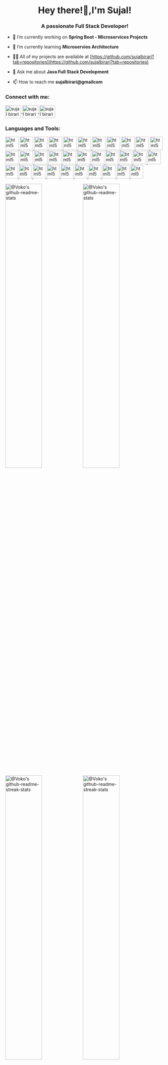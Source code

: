 
<h1 align="center">Hey there!👋,I'm Sujal!</h1>
<h3 align="center">A passionate Full Stack Developer!</h3>


- 🔭 I’m currently working on **Spring Boot - Microservices Projects**

- 🌱 I’m currently learning **Microservies Architecture**

- 👨‍💻 All of my projects are available at [https://github.com/sujalbirari?tab=repositories](https://github.com/sujalbirari?tab=repositories)

- 💬 Ask me about **Java Full Stack Development**

- 📫 How to reach me **sujalbirari@gmailcom**

<h3 align="left">Connect with me:</h3>

<p align="left">
  <a href="https://x.com/sujalsbirari" target="_blank">
    <img align="center" src="https://raw.githubusercontent.com/rahuldkjain/github-profile-readme-generator/master/src/images/icons/Social/twitter.svg" alt="sujal birari x" height="40" width="50" />
  </a>
  <a href="https://linkedin.com/in/sujal-birari-88b5a1229" target="_blank">
    <img align="center" src="https://raw.githubusercontent.com/rahuldkjain/github-profile-readme-generator/master/src/images/icons/Social/linked-in-alt.svg" alt="sujal birari linkedin" height="40" width="50" />
  </a>
  <a href="https://www.hackerrank.com/sujalbirari" target="_blank">
    <img align="center" src="https://raw.githubusercontent.com/rahuldkjain/github-profile-readme-generator/master/src/images/icons/Social/hackerrank.svg" alt="sujal birari hackerrank" height="40" width="50" />
  </a>
  
</p>


<h3 align="left">Languages and Tools:</h3>
<p align="left"> 
  <a href="https://html.spec.whatwg.org/" target="_blank" rel="noreferrer"> <img src="https://cdn.jsdelivr.net/gh/devicons/devicon@latest/icons/html5/html5-original.svg" alt="html5" width="42" height="42"/> </a>
  <a href="https://w3.org/TR/CSS/#css" target="_blank" rel="noreferrer"> <img src="https://cdn.jsdelivr.net/gh/devicons/devicon@latest/icons/css3/css3-original.svg" alt="html5" width="42" height="42"/> </a>
  <a href="https://www.ecma-international.org/publications-and-standards/standards/ecma-262/" target="_blank" rel="noreferrer"> <img src="https://cdn.jsdelivr.net/gh/devicons/devicon@latest/icons/javascript/javascript-original.svg" alt="html5" width="42" height="42"/> </a>
  <a href="https://getbootstrap.com/" target="_blank" rel="noreferrer"> <img src="https://cdn.jsdelivr.net/gh/devicons/devicon@latest/icons/bootstrap/bootstrap-original.svg" alt="html5" width="42" height="42"/> </a>
  <a href="https://vitejs.dev/" target="_blank" rel="noreferrer"> <img src="https://cdn.jsdelivr.net/gh/devicons/devicon@latest/icons/vitejs/vitejs-original.svg" alt="html5" width="42" height="42"/> </a>
  <a href="https://react.dev/" target="_blank" rel="noreferrer"> <img src="https://cdn.jsdelivr.net/gh/devicons/devicon@latest/icons/react/react-original.svg" alt="html5" width="42" height="42"/> </a>
  <a href="https://tailwindcss.com/" target="_blank" rel="noreferrer"> <img src="https://cdn.jsdelivr.net/gh/devicons/devicon@latest/icons/tailwindcss/tailwindcss-original.svg" alt="html5" width="42" height="42"/> </a>
  <a href="https://redux.js.org/" target="_blank" rel="noreferrer"> <img src="https://cdn.jsdelivr.net/gh/devicons/devicon@latest/icons/redux/redux-original.svg" alt="html5" width="42" height="42"/> </a>
  <a href="https://firebase.google.com/" target="_blank" rel="noreferrer"> <img src="https://cdn.jsdelivr.net/gh/devicons/devicon@latest/icons/firebase/firebase-original.svg" alt="html5" width="42" height="42"/> </a>
  <a href="https://nodejs.org/en" target="_blank" rel="noreferrer"> <img src="https://cdn.jsdelivr.net/gh/devicons/devicon@latest/icons/nodejs/nodejs-original.svg" alt="html5" width="42" height="42"/> </a>
  <a href="https://www.npmjs.com/" target="_blank" rel="noreferrer"> <img src="https://cdn.jsdelivr.net/gh/devicons/devicon@latest/icons/npm/npm-original-wordmark.svg" alt="html5" width="40" height="42" margin="2px"/> </a>
  <a href="https://www.mongodb.com/" target="_blank" rel="noreferrer"> <img src="https://cdn.jsdelivr.net/gh/devicons/devicon@latest/icons/mongodb/mongodb-original.svg" alt="html5" width="42" height="42"/> </a>
  <a href="https://expressjs.com/" target="_blank" rel="noreferrer"> <img src="https://cdn.jsdelivr.net/gh/devicons/devicon@latest/icons/express/express-original.svg" alt="html5" width="42" height="42"/> </a>
  <a href="https://vercel.com/" target="_blank" rel="noreferrer"> <img src="https://cdn.jsdelivr.net/gh/devicons/devicon@latest/icons/vercel/vercel-original.svg" alt="html5" width="42" height="42"/> </a>
  <a href="https://www.java.com/en/" target="_blank" rel="noreferrer"> <img src="https://cdn.jsdelivr.net/gh/devicons/devicon@latest/icons/java/java-original.svg" alt="html5" width="40" height="42"/> </a>
  <a href="https://www.mysql.com/" target="_blank" rel="noreferrer"> <img src="https://cdn.jsdelivr.net/gh/devicons/devicon@latest/icons/mysql/mysql-original.svg" alt="html5" width="42" height="42"/> </a>
  <a href="https://hibernate.org/" target="_blank" rel="noreferrer"> <img src="https://cdn.jsdelivr.net/gh/devicons/devicon@latest/icons/hibernate/hibernate-original.svg" alt="html5" width="42" height="42"/> </a>
  <a href="https://maven.apache.org/" target="_blank" rel="noreferrer"> <img src="https://cdn.jsdelivr.net/gh/devicons/devicon@latest/icons/maven/maven-original.svg" alt="html5" width="40" height="42"/> </a>
  <a href="https://spring.io/" target="_blank" rel="noreferrer"> <img src="https://cdn.jsdelivr.net/gh/devicons/devicon@latest/icons/spring/spring-original.svg" alt="html5" width="40" height="42"/> </a>
  <a href="https://redis.io/" target="_blank" rel="noreferrer"> <img src="https://cdn.jsdelivr.net/gh/devicons/devicon@latest/icons/redis/redis-original.svg" alt="html5" width="40" height="42"/> </a>
  <a href="https://git-scm.com/" target="_blank" rel="noreferrer"> <img src="https://cdn.jsdelivr.net/gh/devicons/devicon@latest/icons/git/git-original.svg" alt="html5" width="42" height="42"/> </a>
  <a href="https://aws.amazon.com/" target="_blank" rel="noreferrer"> <img src="https://cdn.jsdelivr.net/gh/devicons/devicon@latest/icons/amazonwebservices/amazonwebservices-original-wordmark.svg" alt="html5" width="42" height="42"/> </a>
  <a href="https://www.docker.com/" target="_blank" rel="noreferrer"> <img src="https://cdn.jsdelivr.net/gh/devicons/devicon@latest/icons/docker/docker-original.svg" alt="html5" width="40" height="42"/> </a>
  <a href="https://kubernetes.io/" target="_blank" rel="noreferrer"> <img src="https://cdn.jsdelivr.net/gh/devicons/devicon@latest/icons/kubernetes/kubernetes-original.svg" alt="html5" width="40" height="42"/> </a>
  <a href="https://kafka.apache.org/" target="_blank" rel="noreferrer"> <img src="https://cdn.jsdelivr.net/gh/devicons/devicon@latest/icons/apachekafka/apachekafka-original.svg" alt="html5" width="40" height="42"/> </a>
   <a href="https://oauth.net/2/" target="_blank" rel="noreferrer"> <img src="https://cdn.jsdelivr.net/gh/devicons/devicon@latest/icons/oauth/oauth-original.svg" alt="html5" width="40" height="42"/> </a>
  <a href="https://github.com/" target="_blank" rel="noreferrer"> <img src="https://cdn.jsdelivr.net/gh/devicons/devicon@latest/icons/github/github-original.svg" alt="html5" width="40" height="42"/> </a>
  <a href="https://code.visualstudio.com/" target="_blank" rel="noreferrer"> <img src="https://cdn.jsdelivr.net/gh/devicons/devicon@latest/icons/vscode/vscode-original.svg" alt="html5" width="40" height="42"/> </a>
  <a href="https://www.jetbrains.com/idea/" target="_blank" rel="noreferrer"> <img src="https://cdn.jsdelivr.net/gh/devicons/devicon@latest/icons/intellij/intellij-original.svg" alt="html5" width="40" height="42"/> </a>
  <a href="https://kernel.org/" target="_blank" rel="noreferrer"> <img src="https://cdn.jsdelivr.net/gh/devicons/devicon@latest/icons/linux/linux-original.svg" alt="html5" width="42" height="42"/> </a>
  <a href="https://github.com/" target="_blank" rel="noreferrer"> <img src="https://cdn.jsdelivr.net/gh/devicons/devicon@latest/icons/github/github-original.svg" alt="html5" width="40" height="42"/> </a>
  <a href="https://www.postman.com/" target="_blank" rel="noreferrer"> <img src="https://cdn.jsdelivr.net/gh/devicons/devicon@latest/icons/postman/postman-original.svg" alt="html5" width="40" height="42"/> </a>
<br>

<a href="https://github.com/sujalbirari?tab=repositories#gh-dark-mode-only"><img src="https://github-readme-stats-one-bice.vercel.app/api?username=sujalbirari&theme=gotham&show_icons=true&count_private=true&hide_border=true&role=OWNER,ORGANIZATION_MEMBER,COLLABORATOR"  width="48%" alt="@Voko's github-readme-stats"/></a>
<a href="https://github.com/sujalbirari?tab=repositories#gh-light-mode-only"><img src="https://github-readme-stats-one-bice.vercel.app/api?username=sujalbirari&theme=default&show_icons=true&count_private=true&hide_border=true&role=OWNER,ORGANIZATION_MEMBER,COLLABORATOR"  width="48%" alt="@Voko's github-readme-stats"/></a>
<a href="https://github.com/sujalbirari?tab=stars#gh-dark-mode-only"><img src="https://github-readme-streak-stats.herokuapp.com?user=sujalbirari&theme=gotham&hide_border=true&date_format=M%20j%5B%2C%20Y%5D"  width="48%" alt="@Voko's github-readme-streak-stats"/></a>
<a href="https://github.com/sujalbirari?tab=stars#gh-light-mode-only"><img src="https://github-readme-streak-stats.herokuapp.com?user=sujalbirari&theme=transparent&hide_border=true&date_format=M%20j%5B%2C%20Y%5D"  width="48%" alt="@Voko's github-readme-streak-stats"/></a>
